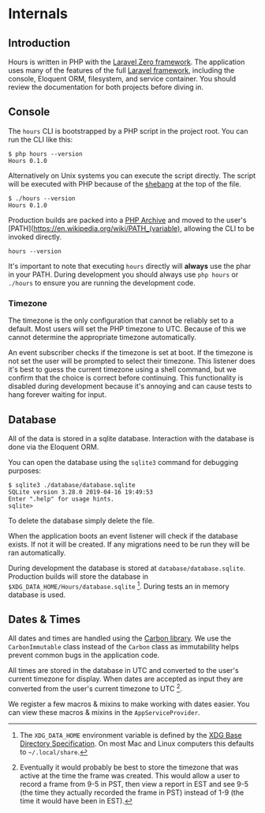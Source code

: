 # Internals

## Introduction

Hours is written in PHP with the [Laravel Zero framework](https://laravel-zero.com).  The application uses many of the features of the full [Laravel framework](https://laravel.com), including the console, Eloquent ORM, filesystem, and service container.  You should review the documentation for both projects before diving in.

## Console

The `hours` CLI is bootstrapped by a PHP script in the project root.  You can run the CLI like this:

```
$ php hours --version
Hours 0.1.0
```

Alternatively on Unix systems you can execute the script directly.  The script will be executed with PHP because of the [shebang](https://en.wikipedia.org/wiki/Shebang_(Unix)) at the top of the file.

```
$ ./hours --version
Hours 0.1.0
```

Production builds are packed into a [PHP Archive](https://www.php.net/manual/en/intro.phar.php) and moved to the user's [PATH](https://en.wikipedia.org/wiki/PATH_(variable), allowing the CLI to be invoked directly.

```
hours --version
```

It's important to note that executing `hours` directly will **always** use the phar in your PATH. During development you should always use `php hours` or `./hours` to ensure you are running the development code.

### Timezone

The timezone is the only configuration that cannot be reliably set to a default.  Most users will set the PHP timezone to UTC.  Because of this we cannot determine the appropriate timezone automatically.

An event subscriber checks if the timezone is set at boot.  If the timezone is not set the user will be prompted to select their timezone.  This listener does it's best to guess the current timezone using a shell command, but we confirm that the choice is correct before continuing.  This functionality is disabled during development because it's annoying and can cause tests to hang forever waiting for input.

## Database

All of the data is stored in a sqlite database.  Interaction with the database is done via the Eloquent ORM.

You can open the database using the `sqlite3` command for debugging purposes:

```console
$ sqlite3 ./database/database.sqlite
SQLite version 3.28.0 2019-04-16 19:49:53
Enter ".help" for usage hints.
sqlite> 
```

To delete the database simply delete the file.

When the application boots an event listener will check if the database exists.  If not it will be created.  If any migrations need to be run they will be ran automatically.

During development the database is stored at `database/database.sqlite`.  Production builds will store the database in `$XDG_DATA_HOME/Hours/database.sqlite` [^1].  During tests an in memory database is used.

## Dates & Times

All dates and times are handled using the [Carbon library](https://carbon.nesbot.com).  We use the `CarbonImmutable` class instead of the `Carbon` class as immutability helps prevent common bugs in the application code.

All times are stored in the database in UTC and converted to the user's current timezone for display.  When dates are accepted as input they are converted from the user's current timezone to UTC [^2].

We register a few macros & mixins to make working with dates easier.  You can view these macros & mixins in the `AppServiceProvider`.

[^1]: The `XDG_DATA_HOME` environment variable is defined by the [XDG Base Directory Specification](https://specifications.freedesktop.org/basedir-spec/basedir-spec-latest.html).  On most Mac and Linux computers this defaults to `~/.local/share`.

[^2]: Eventually it would probably be best to store the timezone that was active at the time the frame was created.  This would allow a user to record a frame from 9-5 in PST, then view a report in EST and see 9-5 (the time they actually recorded the frame in PST) instead of 1-9 (the time it would have been in EST).
